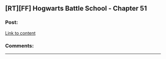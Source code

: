 ## [RT][FF] Hogwarts Battle School - Chapter 51

### Post:

[Link to content]()

### Comments:

---

